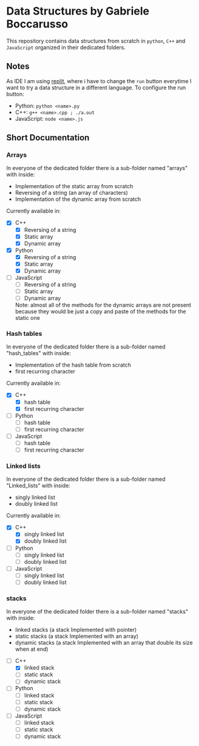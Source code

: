 # Data Structures by Gabriele Boccarusso

This repository contains data structures from scratch in `python`, `C++` and `JavaScript` organized in their dedicated folders.

## Notes

As IDE I am using [replit](https://replit.com), where i have to  change the `run` button everytime I want to try a data structure in a different language. To configure the run button:
* Python: `python <name>.py`
* C++: `g++ <name>.cpp ; ./a.out`
* JavaScript: `node <name>.js`

## Short Documentation

### Arrays

In everyone of the dedicated folder there is a sub-folder named "arrays" with inside:
* Implementation of the static array from scratch
* Reversing of a string (an array of characters)
* Implementation of the dynamic array from scratch

Currently available in:
- [X] C++
  - [X] Reversing of a string
  - [X] Static array
  - [X] Dynamic array
- [X] Python
  - [X] Reversing of a string
  - [X] Static array
  - [X] Dynamic array
- [ ] JavaScript
  - [ ] Reversing of a string
  - [ ] Static array
  - [ ] Dynamic array

  Note: almost all of the methods for the dynamic arrays are not present because they would be just a copy and paste of the methods for the static one

### Hash tables
In everyone of the dedicated folder there is a sub-folder named "hash_tables" with inside:
* Implementation of the hash table from scratch
* first recurring character 

Currently available in:
- [X] C++
  - [X] hash table
  - [X] first recurring character
- [ ] Python
  - [ ] hash table
  - [ ] first recurring character
- [ ] JavaScript
  - [ ] hash table
  - [ ] first recurring character

### Linked lists
In everyone of the dedicated folder there is a sub-folder named "Linked_lists" with inside:
* singly linked list
* doubly linked list

Currently available in:
- [X] C++
  - [X] singly linked list
  - [X] doubly linked list
- [ ] Python
  - [ ] singly linked list
  - [ ] doubly linked list
- [ ] JavaScript
  - [ ] singly linked list
  - [ ] doubly linked list

### stacks
In everyone of the dedicated folder there is a sub-folder named "stacks" with inside:
* linked stacks (a stack Implemented with pointer)
* static stacks (a stack Implemented with an array)
* dynamic stacks (a stack Implemented with an array that double its size when at end)

- [ ] C++
  - [X] linked stack
  - [ ] static stack
  - [ ] dynamic stack
- [ ] Python
  - [ ] linked stack
  - [ ] static stack
  - [ ] dynamic stack
- [ ] JavaScript
  - [ ] linked stack
  - [ ] static stack
  - [ ] dynamic stack
